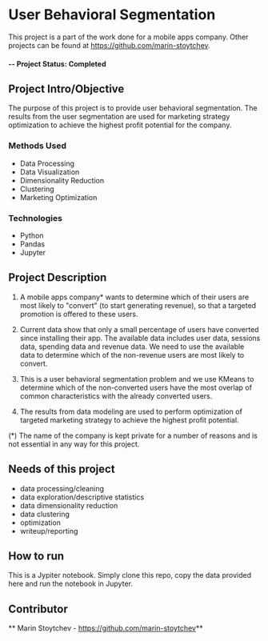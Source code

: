 # User Behavioral Segmentation
This project is a part of the work done for a mobile apps company.  Other projects can be found at https://github.com/marin-stoytchev.

#### -- Project Status: Completed

## Project Intro/Objective
The purpose of this project is to provide user behavioral segmentation. The results from the user segmentation are used for marketing strategy optimization to achieve the highest profit potential for the company.


### Methods Used
* Data Processing
* Data Visualization
* Dimensionality Reduction
* Clustering
* Marketing Optimization

### Technologies
* Python
* Pandas
* Jupyter 

## Project Description
1) A mobile apps company* wants to determine which of their users are most likely to "convert" (to start generating revenue), so that a targeted promotion is offered to these users. 

2) Current data show that only a small percentage of users have converted since installing their app. The available data includes user data, sessions data, spending data and revenue data. We need to use the available data to determine which of the non-revenue users are most likely to convert.

3) This is a user behavioral segmentation problem and we use KMeans to determine which of the non-converted users have the most overlap of common characteristics with the already converted users.

4) The results from data modeling are used to perform optimization of targeted marketing strategy to achieve the highest profit potential.

(*) The name of the company is kept private for a number of reasons and is not essential in any way for this project.

## Needs of this project

- data processing/cleaning
- data exploration/descriptive statistics
- data dimensionality reduction
- data clustering
- optimization
- writeup/reporting

## How to run

This is a Jypiter notebook. Simply clone this repo, copy the data provided here and run the notebook in Jupyter.


## Contributor

** Marin Stoytchev - https://github.com/marin-stoytchev**
